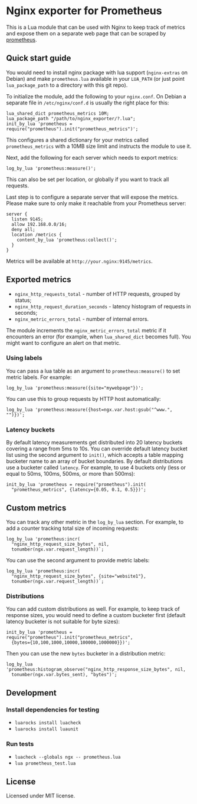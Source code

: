 # Nginx exporter for Prometheus

This is a Lua module that can be used with Nginx to keep track of metrics and
expose them on a separate web page that can be scraped by
[prometheus](https://prometheus.io).

## Quick start guide

You would need to install nginx package with lua support (`nginx-extras` on
Debian) and make `prometheus.lua` available in your `LUA_PATH` (or just point
`lua_package_path` to a directory with this git repo).

To initialize the module, add the following to your `nginx.conf`. On Debian
a separate file in `/etc/nginx/conf.d` is usually the right place for this:

```
lua_shared_dict prometheus_metrics 10M;
lua_package_path "/path/to/nginx_exporter/?.lua";
init_by_lua 'prometheus = require("prometheus").init("prometheus_metrics")';
```

This configures a shared dictionary for your metrics called
`prometheus_metrics` with a 10MB size limit and instructs the module to use it.

Next, add the following for each server which needs to export metrics:

```
log_by_lua 'prometheus:measure()';
```

This can also be set per location, or globally if you want to track all
requests.

Last step is to configure a separate server that will expose the metrics.
Please make sure to only make it reachable from your Prometheus server:

```
server {
  listen 9145;
  allow 192.168.0.0/16;
  deny all;
  location /metrics {
    content_by_lua 'prometheus:collect()';
  }
}
```

Metrics will be available at `http://your.nginx:9145/metrics`.

## Exported metrics

* `nginx_http_requests_total` - number of HTTP requests, grouped by status;
* `nginx_http_request_duration_seconds` - latency histogram of requests in
   seconds;
* `nginx_metric_errors_total` - number of internal errors.

The module increments the `nginx_metric_errors_total` metric if it encounters
an error (for example, when `lua_shared_dict` becomes full). You might want
to configure an alert on that metric.

### Using labels

You can pass a lua table as an argument to `prometheus:measure()` to
set metric labels. For example:

```
log_by_lua 'prometheus:measure({site="mywebpage"})';
```

You can use this to group requests by HTTP host automatically:

```
log_by_lua 'prometheus:measure({host=ngx.var.host:gsub("^www.", "")})';
```

### Latency buckets

By default latency measurements get distributed into 20 latency buckets covering
a range from 5ms to 10s. You can override default latency bucket list using the
second argument to `init()`, which accepts a table mapping bucketer name to an
array of bucket boundaries. By default distributions use a bucketer called
`latency`. For example, to use 4 buckets only (less or equal to 50ms, 100ms,
500ms, or more than 500ms):

```
init_by_lua 'prometheus = require("prometheus").init(
  "prometheus_metrics", {latency={0.05, 0.1, 0.5}})';
```

## Custom metrics

You can track any other metric in the `log_by_lua` section. For example, to add
a counter tracking total size of incoming requests:

```
log_by_lua 'prometheus:incr(
  "nginx_http_request_size_bytes", nil,
  tonumber(ngx.var.request_length))`;
```

You can use the second argument to provide metric labels:

```
log_by_lua 'prometheus:incr(
  "nginx_http_request_size_bytes", {site="website1"},
  tonumber(ngx.var.request_length))`;
```

### Distributions

You can add custom distributions as well. For example, to keep track of
response sizes, you would need to define a custom bucketer first (default
latency bucketer is not suitable for byte sizes):

```
init_by_lua 'prometheus = require("prometheus").init("prometheus_metrics",
  {bytes={10,100,1000,10000,100000,1000000}})';
```

Then you can use the new `bytes` bucketer in a distribution metric:

```
log_by_lua 'prometheus:histogram_observe("nginx_http_response_size_bytes", nil,
  tonumber(ngx.var.bytes_sent), "bytes")';
```

## Development

### Install dependencies for testing

- `luarocks install luacheck`
- `luarocks install luaunit`

### Run tests

- `luacheck --globals ngx -- prometheus.lua`
- `lua prometheus_test.lua`

## License

Licensed under MIT license.
